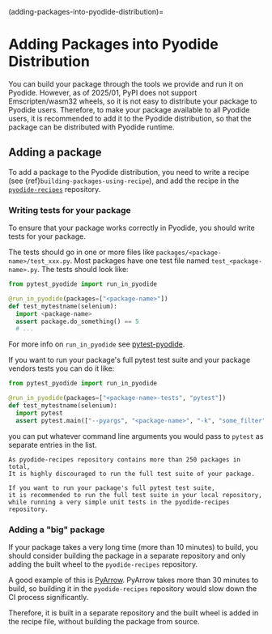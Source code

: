 (adding-packages-into-pyodide-distribution)=

# Adding Packages into Pyodide Distribution

You can build your package through the tools we provide and run it on Pyodide.
However, as of 2025/01, PyPI does not support Emscripten/wasm32 wheels, so it is not
easy to distribute your package to Pyodide users.
Therefore, to make your package available to all Pyodide users, it is recommended to
add it to the Pyodide distribution, so that the package can be distributed with
Pyodide runtime.

## Adding a package

To add a package to the Pyodide distribution,
you need to write a recipe (see {ref}`building-packages-using-recipe`),
and add the recipe in the [`pyodide-recipes`](https://github.com/pyodide/pyodide-recipes) repository.

### Writing tests for your package

To ensure that your package works correctly in Pyodide,
you should write tests for your package.

The tests should go in one or more files like
`packages/<package-name>/test_xxx.py`. Most packages have one test file named
`test_<package-name>.py`. The tests should look like:

```py
from pytest_pyodide import run_in_pyodide

@run_in_pyodide(packages=["<package-name>"])
def test_mytestname(selenium):
  import <package-name>
  assert package.do_something() == 5
  # ...
```

For more info on `run_in_pyodide` see
[pytest-pyodide](https://github.com/pyodide/pytest-pyodide).

If you want to run your package's full pytest test suite and your package
vendors tests you can do it like:

```py
from pytest_pyodide import run_in_pyodide

@run_in_pyodide(packages=["<package-name>-tests", "pytest"])
def test_mytestname(selenium):
  import pytest
  assert pytest.main(["--pyargs", "<package-name>", "-k", "some_filter", ...]) == 0
```

you can put whatever command line arguments you would pass to `pytest` as
separate entries in the list. 

```{note}
As pyodide-recipes repository contains more than 250 packages in total,
It is highly discouraged to run the full test suite of your package.

If you want to run your package's full pytest test suite,
it is recommended to run the full test suite in your local repository,
while running a very simple unit tests in the pyodide-recipes repository.
```

### Adding a "big" package

If your package takes a very long time (more than 10 minutes) to build,
you should consider building the package in a separate repository and
only adding the built wheel to the `pyodide-recipes` repository.

A good example of this is [PyArrow](https://github.com/pyodide/pyodide-recipes/blob/main/packages/pyarrow/meta.yaml).
PyArrow takes more than 30 minutes to build, so building it in the `pyodide-recipes`
repository would slow down the CI process significantly.

Therefore, it is built in a separate repository and the built wheel is added in the 
recipe file, without building the package from source.